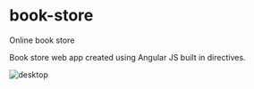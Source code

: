 # book-store
Online book store 

Book store web app created using Angular JS built in directives. 

![desktop](https://cloud.githubusercontent.com/assets/19606911/19628917/031f6df6-9961-11e6-8c17-7e39d43e0e65.png)
